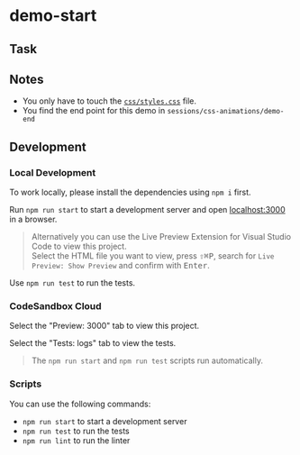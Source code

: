 # demo-start

## Task

## Notes

- You only have to touch the [`css/styles.css`](./css/styles.css) file.
- You find the end point for this demo in `sessions/css-animations/demo-end`

## Development

### Local Development

To work locally, please install the dependencies using `npm i` first.

Run `npm run start` to start a development server and open [localhost:3000](http://localhost:3000) in a browser.

> Alternatively you can use the Live Preview Extension for Visual Studio Code to view this project.  
> Select the HTML file you want to view, press <kbd>⇧</kbd><kbd>⌘</kbd><kbd>P</kbd>, search for `Live Preview: Show Preview` and confirm with <kbd>Enter</kbd>.

Use `npm run test` to run the tests.

### CodeSandbox Cloud

Select the "Preview: 3000" tab to view this project.

Select the "Tests: logs" tab to view the tests.

> The `npm run start` and `npm run test` scripts run automatically.

### Scripts

You can use the following commands:

- `npm run start` to start a development server
- `npm run test` to run the tests
- `npm run lint` to run the linter
